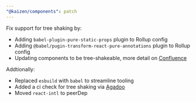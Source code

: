 ```yaml
---
"@kaizen/components": patch
---
```


Fix support for tree shaking by:
- Adding `babel-plugin-pure-static-props` plugin to Rollup config
- Adding `@babel/pugin-transform-react-pure-annotations` plugin to Rollup config
- Updating components to be tree-shakeable, more detail on [Confluence](https://cultureamp.atlassian.net/wiki/spaces/DesignSystem/pages/3320647009/Tree+Shaking)

Addtionally:
- Replaced `esbuild` with `babel` to streamline tooling
- Added a ci check for tree shaking via [Agadoo](https://github.com/Rich-Harris/agadoo)
- Moved `react-intl` to peerDep

